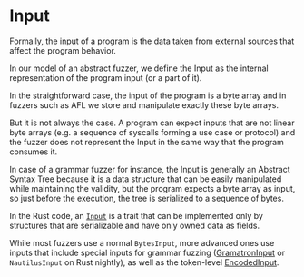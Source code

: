 # Input

Formally, the input of a program is the data taken from external sources that affect the program behavior.

In our model of an abstract fuzzer, we define the Input as the internal representation of the program input (or a part of it).

In the straightforward case, the input of the program is a byte array and in fuzzers such as AFL we store and manipulate exactly these byte arrays.

But it is not always the case. A program can expect inputs that are not linear byte arrays (e.g. a sequence of syscalls forming a use case or protocol) and the fuzzer does not represent the Input in the same way that the program consumes it.

In case of a grammar fuzzer for instance, the Input is generally an Abstract Syntax Tree because it is a data structure that can be easily manipulated while maintaining the validity, but the program expects a byte array as input, so just before the execution, the tree is serialized to a sequence of bytes.

In the Rust code, an [`Input`](https://docs.rs/libafl/*/libafl/inputs/trait.Input.html) is a trait that can be implemented only by structures that are serializable and have only owned data as fields.

While most fuzzers use a normal `BytesInput`, more advanced ones use inputs that include special inputs for grammar fuzzing ([GramatronInput](https://docs.rs/libafl/*/libafl/inputs/gramatron/struct.GramatronInput.html) or `NautilusInput` on Rust nightly), as well as the token-level [EncodedInput](https://docs.rs/libafl/*/libafl/inputs/encoded/struct.EncodedInput.html).
